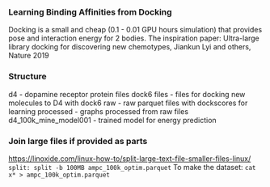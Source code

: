 ### Learning Binding Affinities from Docking 
Docking is a small and cheap (0.1 - 0.01 GPU hours simulation) that provides pose and interaction energy for 2 bodies. 
The inspiration paper: Ultra-large library docking for discovering new chemotypes, Jiankun Lyi and others, Nature 2019

### Structure
d4 - dopamine receptor protein files
   dock6 files - files for docking new molecules to D4 with dock6
   raw         - raw parquet files with dockscores for learning
   processed   - graphs processed from raw files
   d4_100k_mine_model001 - trained model for energy prediction

### Join large files if provided as parts
https://linoxide.com/linux-how-to/split-large-text-file-smaller-files-linux/
```split: split -b 100MB ampc_100k_optim.parquet```
To make the dataset:
```cat x* > ampc_100k_optim.parquet```
